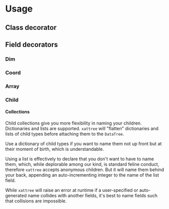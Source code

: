 # Usage

## Class decorator

## Field decorators

### Dim

### Coord

### Array

### Child

#### Collections

Child collections give you more flexibility in naming your children. Dictionaries and lists are supported. `xattree` will "flatten" dictionaries and lists of child types before attaching them to the `DataTree`.

Use a dictionary of child types if you want to name them not up front but at their moment of birth, which is understandable. 

Using a list is effectively to declare that you don't want to have to name them, which, while deplorable among our kind, is standard feline conduct, therefore `xattree` accepts anonymous children. But it will name them behind your back, appending an auto-incrementing integer to the name of the list field.

While `xattree` will raise an error at runtime if a user-specified or auto-generated name collides with another fields, it's best to name fields such that collisions are impossible.
